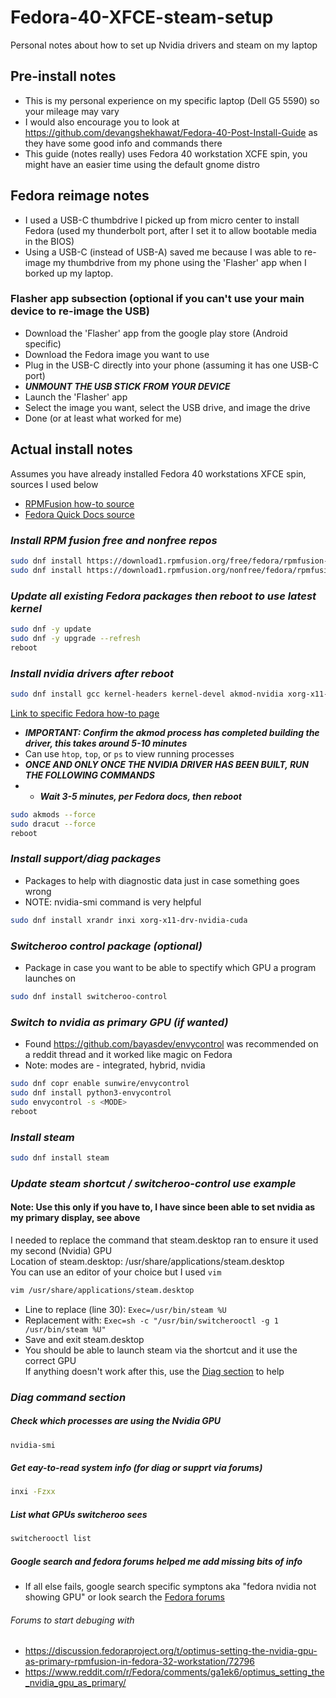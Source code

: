 # Fedora-40-XFCE-steam-setup
Personal notes about how to set up Nvidia drivers and steam on my laptop
## Pre-install notes
* This is my personal experience on my specific laptop (Dell G5 5590) so your mileage may vary
* I would also encourage you to look at https://github.com/devangshekhawat/Fedora-40-Post-Install-Guide as they have some good info and commands there
* This guide (notes really) uses Fedora 40 workstation XCFE spin, you might have an easier time using the default gnome distro
## Fedora reimage notes
* I used a USB-C thumbdrive I picked up from micro center to install Fedora (used my thunderbolt port, after I set it to allow bootable media in the BIOS)
* Using a USB-C (instead of USB-A) saved me because I was able to re-image my thumbdrive from my phone using the 'Flasher' app when I borked up my laptop.
### Flasher app subsection (optional if you can't use your main device to re-image the USB)
* Download the 'Flasher' app from the google play store (Android specific)
* Download the Fedora image you want to use
* Plug in the USB-C directly into your phone (assuming it has one USB-C port)
* **_UNMOUNT THE USB STICK FROM YOUR DEVICE_**
* Launch the 'Flasher' app
* Select the image you want, select the USB drive, and image the drive
* Done (or at least what worked for me)
## Actual install notes
Assumes you have already installed Fedora 40 workstations XFCE spin, sources I used below
* [RPMFusion how-to source](https://rpmfusion.org/Howto/NVIDIA "RPM Fusion Instructions")
* [Fedora Quick Docs source](https://docs.fedoraproject.org/en-US/quick-docs/set-nvidia-as-primary-gpu-on-optimus-based-laptops/ "Fedora Docs")
### _Install RPM fusion free and nonfree repos_
```bash
sudo dnf install https://download1.rpmfusion.org/free/fedora/rpmfusion-free-release-$(rpm -E %fedora).noarch.rpm
sudo dnf install https://download1.rpmfusion.org/nonfree/fedora/rpmfusion-nonfree-release-$(rpm -E %fedora).noarch.rpm
```
### _Update all existing Fedora packages then reboot to use latest kernel_
```bash
sudo dnf -y update
sudo dnf -y upgrade --refresh
reboot
```
### _Install nvidia drivers after reboot_
```bash
sudo dnf install gcc kernel-headers kernel-devel akmod-nvidia xorg-x11-drv-nvidia xorg-x11-drv-nvidia-libs xorg-x11-drv-nvidia-libs.i686 nvidia-gpu-firmware vulkan-tools
```
[Link to specific Fedora how-to page](https://docs.fedoraproject.org/en-US/quick-docs/set-nvidia-as-primary-gpu-on-optimus-based-laptops/#_step_5_wait_for_the_kernel_modules_to_load_up)
* **_IMPORTANT: Confirm the akmod process has completed building the driver, this takes around 5-10 minutes_**
* Can use `htop`, `top`, or `ps` to view running processes
* **_ONCE AND ONLY ONCE THE NVIDIA DRIVER HAS BEEN BUILT, RUN THE FOLLOWING COMMANDS_**
* * **_Wait 3-5 minutes, per Fedora docs, then reboot_**
```bash
sudo akmods --force
sudo dracut --force
reboot
```
### _Install support/diag packages_
* Packages to help with diagnostic data just in case something goes wrong
* NOTE: nvidia-smi command is very helpful
```bash
sudo dnf install xrandr inxi xorg-x11-drv-nvidia-cuda
```
### _Switcheroo control package (optional)_
* Package in case you want to be able to spectify which GPU a program launches on
```bash
sudo dnf install switcheroo-control
```
### _Switch to nvidia as primary GPU (if wanted)_
* Found https://github.com/bayasdev/envycontrol was recommended on a reddit thread and it worked like magic on Fedora
* Note: modes are - integrated, hybrid, nvidia
```bash
sudo dnf copr enable sunwire/envycontrol
sudo dnf install python3-envycontrol
sudo envycontrol -s <MODE>
reboot
```
### _Install steam_
```bash
sudo dnf install steam
```
### _Update steam shortcut / switcheroo-control use example_
#### Note: Use this only if you have to, I have since been able to set nvidia as my primary display, see above
I needed to replace the command that steam.desktop ran to ensure it used my second (Nvidia) GPU\
Location of steam.desktop: /usr/share/applications/steam.desktop\
You can use an editor of your choice but I used `vim`
```bash
vim /usr/share/applications/steam.desktop
```
* Line to replace (line 30): `Exec=/usr/bin/steam %U`
* Replacement with: `Exec=sh -c "/usr/bin/switcherooctl -g 1 /usr/bin/steam %U"`
* Save and exit steam.desktop
* You should be able to launch steam via the shortcut and it use the correct GPU\
If anything doesn't work after this, use the [Diag section](https://github.com/sudo-wanderingsoul/Fedora-40-XFCE-steam-setup/edit/main/README.md#diag-command-section) to help
### _Diag command section_
##### Check which processes are using the Nvidia GPU
```bash
nvidia-smi
```
##### Get eay-to-read system info (for diag or supprt via forums)
```bash
inxi -Fzxx
```
##### List what GPUs switcheroo sees
```bash
switcherooctl list
```
##### Google search and fedora forums helped me add missing bits of info
* If all else fails, google search specific symptons aka "fedora nvidia not showing GPU" or look search the [Fedora forums](https://discussion.fedoraproject.org)
###### Forums to start debuging with
* https://discussion.fedoraproject.org/t/optimus-setting-the-nvidia-gpu-as-primary-rpmfusion-in-fedora-32-workstation/72796
* https://www.reddit.com/r/Fedora/comments/ga1ek6/optimus_setting_the_nvidia_gpu_as_primary/
